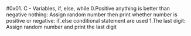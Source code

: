 #0x01. C - Variables, if, else, while
0.Positive anything is better than negative nothing: Assign random number then print whether number is positive or negative: if_else conditional statement are used
1.The last digit: Assign random number and print the last digit
